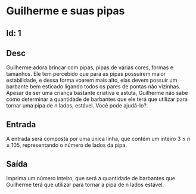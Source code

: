 # Guilherme e suas pipas

## Id: 1

## Desc

Guilherme adora brincar com pipas, pipas de várias cores, formas e tamanhos. Ele tem percebido que para as pipas possuírem maior estabilidade, e dessa forma voarem mais alto, elas devem possuir um barbante bem esticado ligando todos os pares de pontas não vizinhas.
Apesar de ser uma criança bastante criativa e astuta, Guilherme não sabe como determinar a quantidade de barbantes que ele terá que utilizar para tornar uma pipa de n lados, estável. Você pode ajudá-lo?.

## Entrada

A entrada será composta por uma única linha, que contém um inteiro 3 ≤ n ≤ 105, representando o número de lados da pipa.

## Saída

Imprima um número inteiro, que será a quantidade de barbantes que Guilherme terá que utilizar para tornar a pipa de n lados estável.
